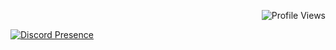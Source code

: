<p align="right">
  <img src="https://komarev.com/ghpvc/?username=composee&style=flat-square&color=grey" alt="Profile Views"/>
</p>


[![Discord Presence](https://lanyard.cnrad.dev/api/1417953755688865833?theme=dark&showDisplayName=true&idleMessage=Probably%20doing%20something%20else...&hideDecoration=false&hideActivity=false&hideSpotify=false)](https://discord.com/users/1417953755688865833)
